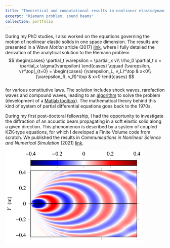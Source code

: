 ```yaml
---
title: "Theoretical and computational results in nonlinear elastodynamics"
excerpt: "Riemann problem, sound beams"
collection: portfolio
---
```


During my PhD studies, I also worked on the equations governing the motion of nonlinear elastic solids in one space dimension. The results are presented in a <i>Wave Motion</i> article (2017) [link](https://harold-berjamin.github.io/publication/2017-06-27-wamot), where I fully detailed the derivation of the analytical solution to the Riemann problem $$
\begin{cases}
\partial_t \varepsilon = \partial_x v\\
\rho_0 \partial_t x = \partial_x \sigma(\varepsilon)
\end{cases} \qquad
(\varepsilon, v)^\top|_{t=0} = \begin{cases}
(\varepsilon_L, v_L)^\top & x<0\\
(\varepsilon_R, v_R)^\top & x>0
\end{cases}
$$ <br>
for various constitutive laws. The solution includes shock waves, rarefaction waves and compound waves, leading to an [algorithm](http://gchiavassa.perso.centrale-marseille.fr/RiemannElasto/) to solve the problem (development of a [Matlab toolbox](https://www.mathworks.com/matlabcentral/fileexchange/63424-riemannelasto1d)). The mathematical theory behind this kind of system of partial differential equations goes back to the 1970s.

During my first post-doctoral fellowship, I had the opportunity to investigate the diffraction of an acoustic beam propagating in a soft elastic solid along a given direction. This phenomenon is described by a system of coupled KZK-type equations, for which I developed a Finite Volume code from scratch. We published the results in <i>Communications in Nonlinear Science and Numerical Simulation</i> (2021) [link](https://harold-berjamin.github.io/publication/2021-09-08-cnsns).

<img src='/images/Elast.png'>
